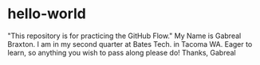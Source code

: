 # hello-world
"This repository is for practicing the GitHub Flow."
My Name is Gabreal Braxton. I am in my second quarter at Bates Tech. in Tacoma WA. Eager to learn, so anything you wish to pass along please do!
Thanks,
        Gabreal

